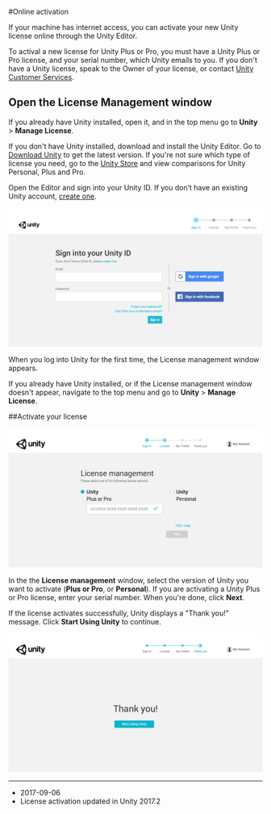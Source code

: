 #Online activation

If your machine has internet access, you can activate your new Unity license online through the Unity Editor. 

To actival a new license for Unity Plus or Pro, you must have a Unity Plus or Pro license, and your serial number, which Unity emails to you. If you don't have a Unity license, speak to the Owner of your license, or contact [Unity Customer Services](https://support.unity3d.com/hc/en-us/requests/new?ticket_form_id=65905). 

## Open the License Management window
If you already have Unity installed, open it, and in the top menu go to __Unity__ &gt; __Manage License__. 

If you don't have Unity installed, download and install the Unity Editor. Go to [Download Unity](https://unity3d.com/get-unity/download) to get the latest version. If you're not sure which type of license you need, go to the [Unity Store](https://store.unity.com/) and view comparisons for Unity Personal, Plus and Pro. 

Open the Editor and sign into your Unity ID. If you don’t have an existing Unity account, [create one](https://id.unity.com/account/new). 

![](../uploads/Main/chooseAversion.png) 

When you log into Unity for the first time, the License management window appears. 

If you already have Unity installed, or if the License management window doesn't appear, navigate to the top menu and go to __Unity__ &gt; __Manage License__. 

##Activate your license

![The License management window](../uploads/Main/IA_License.png) 

In the the **License management** window, select the version of Unity you want to activate (__Plus or Pro__, or __Personal__). If you are activating a Unity Plus or Pro license, enter your serial number. When you're done, click **Next**.  

If the license activates successfully, Unity displays a "Thank you!" message.  Click **Start Using Unity** to continue.

![](../uploads/Main/ActivationthankYouforYourtime.png) 

<!-- include UnityActivationGuide-Troubleshooting -->

---

* <span class="page-edit">2017-09-06  <!-- include IncludeTextAmendPageSomeEdit --></span>
* <span class="page-history">License activation updated in Unity 2017.2</span>